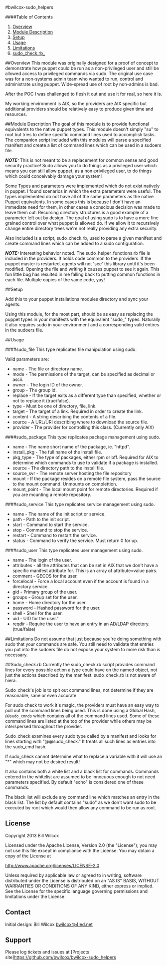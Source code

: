 #bwilcox-sudo_helpers

####Table of Contents
1. [Overview](#overview)
2. [Module Description](#module-description)
3. [Setup](#setup)
4. [Usage](#usage)
5. [Limitations](#limitations)
6. [sudo_check.rb_](#sudo_check)

##Overview<a id="overview"></a>
This module was originally designed for a proof of concept to 
demonstrate how puppet could be run as a non-privileged user and 
still be allowed access to privileged commands via sudo.  The original use 
case was for a non-systems admin team who wanted to run, control and administrate
using puppet.  Wide-spread use of root by non-admins is bad.

After the POC I was challenged to flesh it out and use it for real, so here it is.

My working environment is AIX, so the providers are AIX specific but additional
providers should be relatively easy to produce given time and resources.

##Module Description<a id="module-description"></a>
The goal of this module is to provide functional equivalents to the native
puppet types. This module doesn't simply "su" to root but tries to define 
specific command lines used to accomplish tasks.  The companion script included
with this modules will parse a specified manifest and create a list of 
command lines which can be used in a sudoers file.

***NOTE:***  This is not meant to be a replacement for common sense and good 
security practice!  Sudo allows you to do things as a privileged user which
means you can still allow puppet, as a non-privileged user, to do things 
which could conceivably damage your system!

Some Types and parameters were implemented which do not
exist natively in puppet.  I found scenarios in which the extra parameters
were useful.  The types implemented do not have all of the
same parameters as the native Puppet equivalents.  In some cases 
this is because I don't have an immediate need for them, in other cases
a conscious decision was made to leave them out.  Recursing directory structures
is a good example of a parameter left out by design.  The goal of using sudo
is to have a more fine grained control over what puppet is allowed do.  If we allow
it to recursively change entire directory trees we're not really providing
any extra security.

Also included is a script, sudo_check.rb,  used to parse a given manifest and
create command lines which can be added to a sudo configuration.

***NOTE:*** Interesting behavior noted.  The sudo_helper_functions.rb file is 
included in the providers.  It holds code common to the providers.  If the puppet
master is restarted, agents will not 'see' this library until it's been modified. 
Opening the file and writing it causes puppet to see it again.  This fun little 
bug has resulted in me falling back to putting common functions in each file. 
Multiple copies of the same code, yay!

##Setup<a id="setup"></a>

Add this to your puppet installations modules directory and sync your agents.

Using this module, for the most part, should be as easy as replacing the puppet
types in your manifests with the equivalent "sudo_" types.  Naturally it also
requires sudo in your environment and a corresponding valid entires in the sudoers
file.

##Usage<a id="useage"></a>

####sudo_file
This type replicates file manipulation using sudo.

Valid parameters are:

* name - The file or directory name.
* mode - The permissions of the target, can be specified as decimal or ascii.
* owner - The login ID of the owner.
* group - The group id.
* replace - If the target exits as a different type than specified, whether or not to replace it (true/false).
* type - Must be one of directory, file, link.
* target - The target of a link. Required in order to create the link.
* content - A string describing the contents of a file.
* source - A URL/URI describing where to download the source file.
* provider - The provider for controlling this class. (Currently only AIX)

####sudo_package
This type replicates package management using sudo.

* name - The name short name of the package, ie. "httpd".
* install_pkg - The full name of the install file.
* pkg_type - The type of packages, either rpm or bff. Required for AIX to determine which commands to use to validate if a package is installed.
* source - The directory path to the install file.
* source_svr - The remote server hosting the file repository
* mount - If the package resides on a remote file system, pass the source to the mount command.  Unmounts on complettion.
* mount_point - The local mount point for remote directories. Required if you are mounting a remote repository.

####sudo_service
This type replicates service management using sudo.

* name - The name of the init script or service.
* path - Path to the init script.
* start - Command to start the service.
* stop - Command to stop the service.
* restart - Command to restart the service.
* status - Command to verify the service. Must return 0 for up.

####sudo_user
This type replicates user management using sudo.

* name - The login of the user.
* attributes - all the attributes that can be set in AIX that we don't have a specific manifest attribute for. This is an array of attribute=value pairs.
* comment - GECOS for the user.
* forcelocal - Force a local account even if the account is found in a directory service.
* gid - Primary group of the user.
* groups - Group set for the user.
* home - Home directory for the user.
* password - Hashed password for the user.
* shell - Shell for the user.
* uid - UID for the user."
* reqdir - Require the user to have an entry in an AD/LDAP directory. (true/false)

##Limitations<a id="limitations"></a>
Do not assume that just because you're doing something with sudo that your
commands are safe.  You still need to validate that entries you put into the
sudoers file do not expose your system to more risk than is necessary.

##Sudo_check.rb<a id="sudo_check"></a>
Currently the sudo_check.rb script provides command lines for 
every possible action a type could have on the named object, not just the 
actions described by the manifest.  sudo_check.rb is not aware of hiera.

Sudo_check's job is to spit out command lines, not determine if they are
reasonable, sane or even accurate.

For sudo check to work it's magic, the providers must have an easy
way to pull out the command lines being used.  This is done using
a Global Hash, ```@@sudo_cmnds``` which contains all of the command lines
used.  Some of these command lines are listed at the top of the provider while 
others may be interspersed throughout the provider.

Sudo_check examines every sudo type called by a manifest and looks for 
lines starting with "@@sudo_check." It treats all such lines as entries 
into the sudo_cmd hash.

If sudo_check cannot determine what to replace a variable with it will use
an "*" which may not be desired result!

It also contains both a white list and a black list for commands.  Commands entered
in the whitelist are assumed to be innocuous enough to not need parameters specified.
By default "echo" is considered one of these commands.

The black list will exclude any command line which matches an entry in the black
list.  The list by default contains "sudo" as we don't want sudo to be executed 
by root which would then allow any command to be run as root.

License
-------
Copyright 2013 Bill Wilcox

Licensed under the Apache License, Version 2.0 (the "License");
you may not use this file except in compliance with the License.
You may obtain a copy of the License at

  http://www.apache.org/licenses/LICENSE-2.0

Unless required by applicable law or agreed to in writing, software
distributed under the License is distributed on an "AS IS" BASIS,
WITHOUT WARRANTIES OR CONDITIONS OF ANY KIND, either express or implied.
See the License for the specific language governing permissions and
limitations under the License.

Contact
-------

Initial design:  Bill Wilcox  bwilcox@4ied.net

Support
-------

Please log tickets and issues at [Projects site]https://github.com/bwilcox/bwilcox-sudo_helpers
